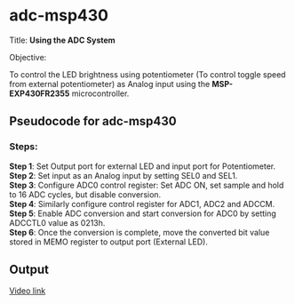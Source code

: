 # adc-msp430

Title: **Using the ADC System**

Objective:

To control the LED brightness using potentiometer (To control toggle speed from external potentiometer) as Analog input using the **MSP-EXP430FR2355** microcontroller.


## Pseudocode for adc-msp430

### Steps:

**Step 1**: Set Output port for external LED and input port for Potentiometer.\
**Step 2**: Set input as an Analog input by setting SEL0 and SEL1.\
**Step 3**: Configure ADC0 control register: Set ADC ON, set sample and hold to 16 ADC cycles, but disable conversion.\
**Step 4**: Similarly configure control register for ADC1, ADC2 and ADCCM.\
**Step 5**: Enable ADC conversion and start conversion for ADC0 by setting ADCCTL0 value as 0213h.\
**Step 6**: Once the conversion is complete, move the converted bit value stored in MEMO register to output port (External LED).


## Output

[Video link](https://usfedu-my.sharepoint.com/:v:/g/personal/dobariya_usf_edu/ES-ZxiOSB9NAsteHnuGtM_AB3A5seUWE31s3w8pt5vh57w)